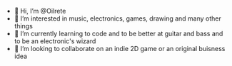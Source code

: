- 👋 Hi, I’m @Oilrete
- 👀 I’m interested in music, electronics, games, drawing and many other things
- 🌱 I’m currently learning to code and to be better at guitar and bass and to be an electronic's wizard
- 💞️ I’m looking to collaborate on an indie 2D game or an original buisness idea

<!---
Oilrete/Oilrete is a ✨ special ✨ repository because its `README.md` (this file) appears on your GitHub profile.
You can click the Preview link to take a look at your changes.
--->
